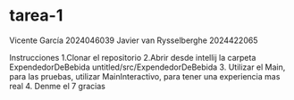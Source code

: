 # tarea-1
Vicente García 2024046039
Javier van Rysselberghe 2024422065


Instrucciones
1.Clonar el repositorio
2.Abrir desde intellij la carpeta ExpendedorDeBebida
untitled/src/ExpendedorDeBebida
3. Utilizar el Main, para las pruebas, utilizar MainInteractivo, para tener una experiencia mas real
4. Denme el 7 gracias
